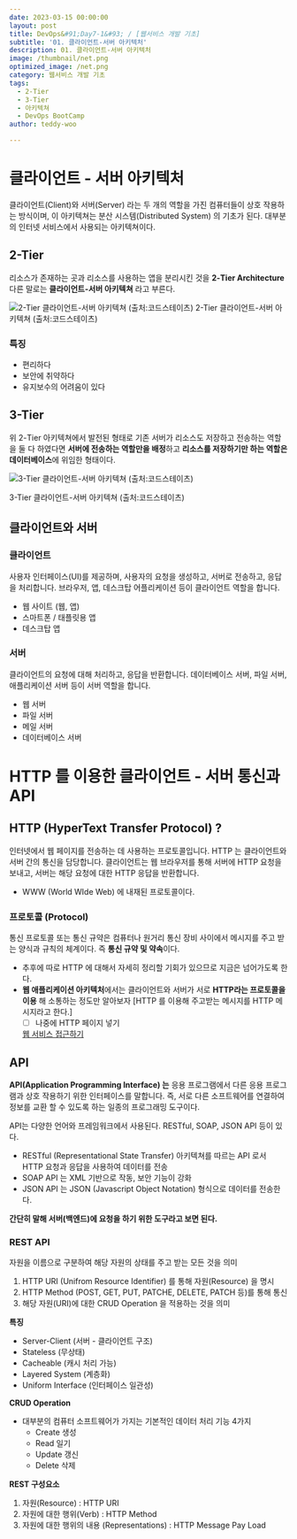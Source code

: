 ```yaml
---
date: 2023-03-15 00:00:00
layout: post
title: DevOps&#91;Day7-1&#93; / [웹서비스 개발 기초]
subtitle: '01. 클라이언트-서버 아키텍처'
description: 01. 클라이언트-서버 아키텍처
image: /thumbnail/net.png
optimized_image: /net.png
category: 웹서비스 개발 기초
tags:
  - 2-Tier
  - 3-Tier
  - 아키텍쳐
  - DevOps BootCamp
author: teddy-woo

---
```


# 클라이언트 - 서버 아키텍처

클라이언트(Client)와 서버(Server) 라는 두 개의 역할을 가진 컴퓨터들이 상호 작용하는 방식이며, 이 아키텍쳐는 분산 시스템(Distributed System) 의 기초가 된다. 대부분의 인터넷 서비스에서 사용되는 아키텍쳐이다.

## 2-Tier

리소스가 존재하는 곳과 리소스를 사용하는 앱을 분리시킨 것을 **2-Tier Architecture** 다른 말로는 **클라이언트-서버 아키텍쳐** 라고 부른다.

![2-Tier 클라이언트-서버 아키텍쳐 (출처:코드스테이츠)](https://velog.velcdn.com/images/dnehgus6975/post/9c128653-ed65-4600-85c7-69097920b54c/image.png)
2-Tier 클라이언트-서버 아키텍쳐 (출처:코드스테이츠)

### 특징

- 편리하다
- 보안에 취약하다
- 유지보수의 어려움이 있다

## 3-Tier

위 2-Tier 아키텍쳐에서 발전된 형태로 기존 서버가 리소스도 저장하고 전송하는 역할을 둘 다 하였다면 **서버에 전송하는 역할만을 배정**하고 **리소스를 저장하기만 하는 역할은 데이터베이스**에 위임한 형태이다.

![3-Tier 클라이언트-서버 아키텍쳐 (출처:코드스테이츠)](https://velog.velcdn.com/images/dnehgus6975/post/fd54a515-af6b-41b1-a293-7203a0156244/image.png)


3-Tier 클라이언트-서버 아키텍쳐 (출처:코드스테이츠)

## 클라이언트와 서버

### 클라이언트

사용자 인터페이스(UI)를 제공하며, 사용자의 요청을 생성하고, 서버로 전송하고, 응답을 처리합니다. 브라우저, 앱, 데스크탑 어플리케이션 등이 클라이언트 역할을 합니다.

- 웹 사이트 (웹, 앱)
- 스마트폰 / 태플릿용 앱
- 데스크탑 앱

### 서버

클라이언트의 요청에 대해 처리하고, 응답을 반환합니다. 데이터베이스 서버, 파일 서버, 애플리케이션 서버 등이 서버 역할을 합니다.

- 웹 서버
- 파일 서버
- 메일 서버
- 데이터베이스 서버

# HTTP 를 이용한 클라이언트 - 서버 통신과 API

## HTTP (HyperText Transfer Protocol) ?

인터넷에서 웹 페이지를 전송하는 데 사용하는 프로토콜입니다. HTTP 는 클라이언트와 서버 간의 통신을 담당합니다. 클라이언트는 웹 브라우저를 통해 서버에 HTTP 요청을 보내고, 서버는 해당 요청에 대한 HTTP 응답을 반환합니다.

- WWW (World WIde Web) 에 내재된 프로토콜이다.

### 프로토콜 (Protocol)

통신 프로토콜 또는 통신 규약은 컴퓨터나 원거리 통신 장비 사이에서 메시지를 주고 받는 양식과 규칙의 체계이다. 즉 **통신 규약 및 약속**이다.

- 추후에 따로 HTTP 에 대해서 자세히 정리할 기회가 있으므로 지금은 넘어가도록 한다.
- **웹 애플리케이션 아키텍처**에서는 클라이언트와 서버가 서로 **HTTP라는 프로토콜을 이용**
해 소통하는 정도만 알아보자 [HTTP 를 이용해 주고받는 메시지를 HTTP 메시지라고 한다.]
    - [ ]  나중에 HTTP 페이지 넣기
    
    [웹 서비스 접근하기](https://www.notion.so/d4b7340152714291b4e3451c1a456a47) 
    

## API

**API(Application Programming Interface) 는** 응용 프로그램에서 다른 응용 프로그램과 상호 작용하기 위한 인터페이스를 말합니다. 즉, 서로 다른 소프트웨어를 연결하여 정보를 교환 할 수 있도록 하는 일종의 프로그래밍 도구이다.

API는 다양한 언어와 프레임워크에서 사용된다. RESTful, SOAP, JSON API 등이 있다. 

- RESTful (Representational State Transfer) 아키텍쳐를 따르는 API 로서 HTTP 요청과 응답을 사용하여 데이터를 전송
- SOAP API 는 XML 기반으로 작동, 보안 기능이 강화
- JSON API 는 JSON (Javascript Object Notation) 형식으로 데이터를 전송한다.

**간단히 말해 서버(백엔드)에 요청을 하기 위한 도구라고 보면 된다.**

### REST API

자원을 이름으로 구분하여 해당 자원의 상태를 주고 받는 모든 것을 의미

1. HTTP URI (Unifrom Resource Identifier) 를 통해 자원(Resource) 을 명시
2. HTTP Method (POST, GET, PUT, PATCHE, DELETE, PATCH 등)를 통해 통신
3. 해당 자원(URI)에 대한 CRUD Operation 을 적용하는 것을 의미

**********특징********** 

- Server-Client (서버 - 클라이언트 구조)
- Stateless (무상태)
- Cacheable (캐시 처리 가능)
- Layered System (계층화)
- Uniform Interface (인터페이스 일관성)

**CRUD Operation** 

- 대부분의 컴퓨터 소프트웨어가 가지는 기본적인 데이터 처리 기능 4가지
    - Create 생성
    - Read 일기
    - Update 갱신
    - Delete 삭제

**REST 구성요소**

1. 자원(Resource) : HTTP URI
2. 자원에 대한 행위(Verb) : HTTP Method
3. 자원에 대한 행위의 내용 (Representations) : HTTP Message Pay Load